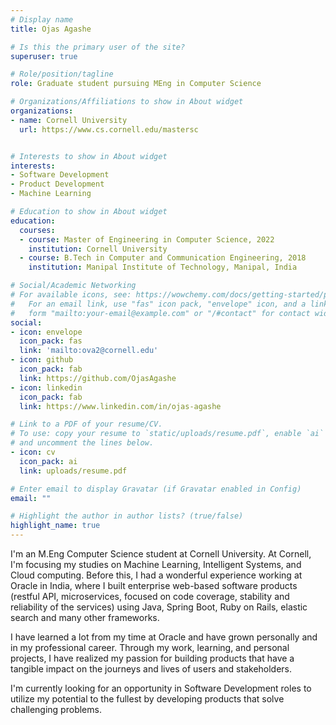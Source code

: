 ```yaml
---
# Display name
title: Ojas Agashe

# Is this the primary user of the site?
superuser: true

# Role/position/tagline
role: Graduate student pursuing MEng in Computer Science

# Organizations/Affiliations to show in About widget
organizations:
- name: Cornell University
  url: https://www.cs.cornell.edu/mastersc


# Interests to show in About widget
interests:
- Software Development
- Product Development
- Machine Learning

# Education to show in About widget
education:
  courses:
  - course: Master of Engineering in Computer Science, 2022
    institution: Cornell University
  - course: B.Tech in Computer and Communication Engineering, 2018
    institution: Manipal Institute of Technology, Manipal, India

# Social/Academic Networking
# For available icons, see: https://wowchemy.com/docs/getting-started/page-builder/#icons
#   For an email link, use "fas" icon pack, "envelope" icon, and a link in the
#   form "mailto:your-email@example.com" or "/#contact" for contact widget.
social:
- icon: envelope
  icon_pack: fas
  link: 'mailto:ova2@cornell.edu'
- icon: github
  icon_pack: fab
  link: https://github.com/OjasAgashe
- icon: linkedin
  icon_pack: fab
  link: https://www.linkedin.com/in/ojas-agashe

# Link to a PDF of your resume/CV.
# To use: copy your resume to `static/uploads/resume.pdf`, enable `ai` icons in `params.toml`, 
# and uncomment the lines below.
- icon: cv
  icon_pack: ai
  link: uploads/resume.pdf

# Enter email to display Gravatar (if Gravatar enabled in Config)
email: ""

# Highlight the author in author lists? (true/false)
highlight_name: true
---
```


I'm an M.Eng Computer Science student at Cornell University. At Cornell, I'm focusing my studies on Machine Learning, Intelligent Systems, and Cloud computing. Before this, I had a wonderful experience working at Oracle in India, where I built enterprise web-based software products (restful API, microservices, focused on code coverage, stability and reliability of the services) using Java, Spring Boot, Ruby on Rails, elastic search and many other frameworks.

I have learned a lot from my time at Oracle and have grown personally and in my professional career. Through my work, learning, and personal projects, I have realized my passion for building products that have a tangible impact on the journeys and lives of users and stakeholders.

I'm currently looking for an opportunity in Software Development roles to utilize my potential to the fullest by developing products that solve challenging problems.
